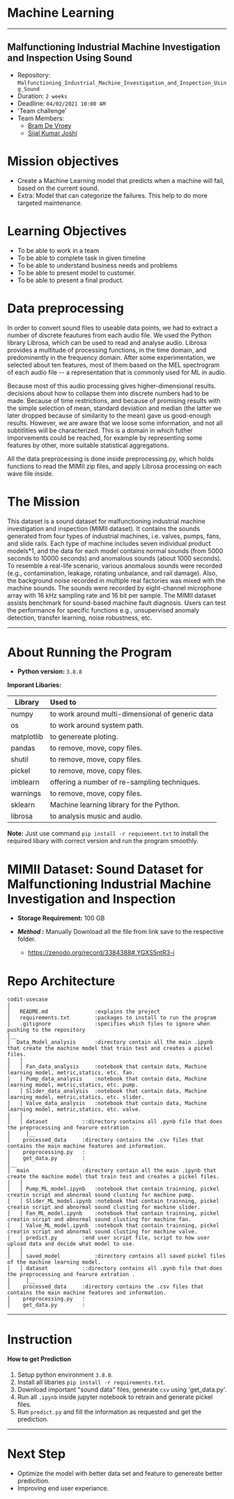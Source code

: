 # Machine Learning
---
## Malfunctioning Industrial Machine Investigation and Inspection Using Sound

- Repository: `Malfunctioning_Industrial_Machine_Investigation_and_Inspection_Using_Sound`
- Duration: `2 weeks`
- Deadline: `04/02/2021 10:00 AM`
- 'Team challenge'
- Team Members:
	- [Bram De Vroey](https://github.com/brmdv)
	- [Sijal Kumar Joshi](https://github.com/sijal001)


# Mission objectives

* Create a Machine Learning model that predicts when a machine will fail, based on the current sound.
* Extra: Model that can categorize the failures. This help to do more targeted maintenance.


# Learning Objectives

* To be able to work in a team 
* To be able to complete task in given timeline
* To be able to understand business needs and problems
* To be able to present model to customer.
* To be able to present a final product.

# Data preprocessing
In order to convert sound files to useable data points, we had to extract a number of discrete feautures from each audio file. We used the Python library Librosa, which can be used to read and analyse audio. Librosa provides a multitude of processing functions, in the time domain, and predominently in the frequency domain. After some experimentation, we selected about ten features, most of them based on the MEL spectrogram of each audio file -- a representation that is commonly used for ML in audio.

Because most of this audio processing gives higher-dimensional results. decisions about how to collapse them into discrete numbers had to be made. Because of time restrictions, and because of promising results with the simple selection of mean, standard deviation and median (the latter we later dropped because of similarity to the mean) gave us good-enough results.
However, we are aware that we loose some information, and not all subtitlities will be characterized. This is a domain in which futher imporvements could be reached, for example by representing some features by other, more suitable statistical aggregations.

All the data preprocessing is done inside preprocessing.py, which holds functions to read the MIMII zip files, and apply Librosa processing on each wave file inside.


# The Mission

This dataset is a sound dataset for malfunctioning industrial machine investigation and inspection (MIMII dataset). It contains the sounds generated from four types of industrial machines, i.e. valves, pumps, fans, and slide rails. Each type of machine includes seven individual product models*1, and the data for each model contains normal sounds (from 5000 seconds to 10000 seconds) and anomalous sounds (about 1000 seconds). To resemble a real-life scenario, various anomalous sounds were recorded (e.g., contamination, leakage, rotating unbalance, and rail damage). Also, the background noise recorded in multiple real factories was mixed with the machine sounds. The sounds were recorded by eight-channel microphone array with 16 kHz sampling rate and 16 bit per sample. The MIMII dataset assists benchmark for sound-based machine fault diagnosis. Users can test the performance for specific functions e.g., unsupervised anomaly detection, transfer learning, noise robustness, etc.

---

# About Running the Program

* **Python version:** `3.8.8`

**Imporant Libaries:**

| Library       | Used to                                        |
| ------------- | :----------------------------------------------|
| numpy		|to work around multi-dimensional of generic data|
| os		|to work around system path.			 |
| matplotlib	|to genereate ploting.		                 |
| pandas	|to remove, move, copy files.			 |
| shutil	|to remove, move, copy files.			 |
| pickel	|to remove, move, copy files.			 |
| imblearn	|offering a number of re-sampling techniques.	 |
| warnings	|to remove, move, copy files.			 |
| sklearn	|Machine learning library for the Python. 	 |
| librosa 	|to analysis music and audio. 			 |


**Note:** Just use command `pip install -r requiement.txt` to install the required libary with correct version and run the program smoothly.




# **MIMII Dataset: Sound Dataset for Malfunctioning Industrial Machine Investigation and Inspection**

* **Storage Requirement:** 100 GB 

* ***Method :*** Manually Download all the file from link save to the respective folder.
    * https://zenodo.org/record/3384388#.YGXS5ntR3-j


# Repo Architecture

```
codit-usecase
│
│   README.md               :explains the project
│   requirements.txt        :packages to install to run the program
│   .gitignore              :specifies which files to ignore when pushing to the repository
│__   
│  Data_Model_analysis      :directory contain all the main .ipynb that create the machine model that train test and creates a pickel files.
│   │
│   │ Fan_data_analysis     :notebook that contain data, Machine learning model, metric,statics, etc. fan.
│   │ Pump_data_analysis    :notebook that contain data, Machine learning model, metric,statics, etc. pump.
│   │ Slider_data_analysis  :notebook that contain data, Machine learning model, metric,statics, etc. slider.
│   │ Valve_data_analysis   :notebook that contain data, Machine learning model, metric,statics, etc. valve.
│   │
│   │ dataset		    ::directory contains all .pynb file that does the preprocessing and fearure extration .
│     │__
│	 processed_data     :directory contains the .csv files that contains the main machine features and information.
│	 preprocessing.py   :
│	 get_data.py        :
│__   
│  main		    	    :directory contain all the main .ipynb that create the machine model that train test and creates a pickel files.
│   │
│   │ Pump_ML_model.ipynb   :notebook that contain trainning, pickel creatin script and abnormal sound clusting for machine pump.
│   │ Slider_ML_model.ipynb :notebook that contain trainning, pickel creatin script and abnormal sound clusting for machine slider.
│   │ Fan_ML_model.ipynb    :notebook that contain trainning, pickel creatin script and abnormal sound clusting for machine fan.
│   │ Valve_ML_model.ipynb  :notebook that contain trainning, pickel creatin script and abnormal sound clusting for machine valve.
│   │ predict.py	    :end user script file, script to how user upload data and decide what model to use.
│   │
│   │ saved_model      	    :directory contains all saved pickel files of the machine learning model.
│   │ dataset		    ::directory contains all .pynb file that does the preprocessing and fearure extration .
│     │__
│	 processed_data     :directory contains the .csv files that contains the main machine features and information.
│	 preprocessing.py   :
│	 get_data.py        :
```

---

# Instruction
#### How to get Prediction

1. Setup python environment  `3.8.0`.
2. Install all libaries `pip install -r requirements.txt`.
3. Download important "sound data" files, generate `csv` using 'get_data.py'.
4. Run all `.ipynb` inside jupyter notebook to retrain and generate pickel files.
5. Run `predict.py` and fill the information as requested and get the prediction.
 
---
# Next Step

* Optimize the model with better data set and feature to genereate better predicition.
* Improving end user experiance.
